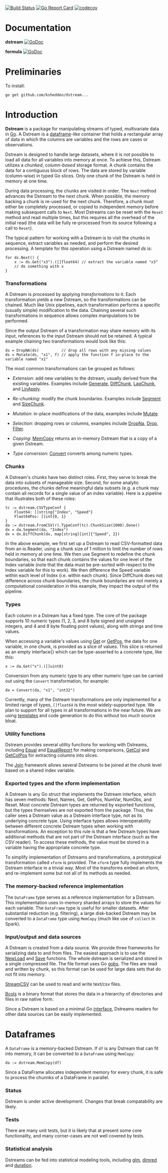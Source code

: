 [![Build Status](https://travis-ci.com/kshedden/dstream.svg?branch=master)](https://travis-ci.com/kshedden/dstream)
[![Go Report Card](https://goreportcard.com/badge/github.com/kshedden/dstream)](https://goreportcard.com/report/github.com/kshedden/dstream)
[![codecov](https://codecov.io/gh/kshedden/dstream/branch/master/graph/badge.svg)](https://codecov.io/gh/kshedden/dstream)

# Documentation

__dstream__ [![GoDoc](https://godoc.org/github.com/kshedden/dstream/dstream?status.png)](https://godoc.org/github.com/kshedden/dstream/dstream)

__formula__ [![GoDoc](https://godoc.org/github.com/kshedden/dstream/formula?status.png)](https://godoc.org/github.com/kshedden/dstream/formula)

# Preliminaries

To install:

```
go get github.com/kshedden/dstream...
```

# Introduction

__Dstream__ is a package for manipulating streams of typed,
multivariate data in [Go](http://golang.org).  A Dstream is a
[dataframe](http://pandas.pydata.org)-like container that holds a
rectangular array of data in which the columns are variables and the
rows are cases or observations.

Dstream is designed to handle large datasets, where it is not
possible to load all data for all variables into memory at once.  To
achieve this, Dstream utilizes a _chunked_, _column-based_ storage format.
A chunk contains the data for a contiguous block of rows.
The data are stored by variable (column-wise) in typed
Go slices.  Only one chunk of the Dstream is held in memory at one
time.

During data processing, the chunks are visited in order.  The `Next`
method advances the Dstream to the next chunk.  When possible, the
memory backing a chunk is re-used for the next chunk.  Therefore, a
chunk must either be completely processed, or copied to independent
memory before making subsequent calls to `Next`.
Most Dstreams can be reset with the `Reset` method and
read multiple times, but this requires all the overhead of the initial
read (the data will be fully re-processed from its source following a
call to `Reset`).

The typical pattern for working with a Dstream is to visit the chunks
in sequence, extract variables as needed, and perform the desired
processing.  A template for this operation using a Dstream named _ds_
is:

```
for ds.Next() {
    x := ds.Get("x3").([]float64) // extract the variable named "x3"
    // do something with x
}
```

### Transformations

A Dstream is processed by applying _transformations_ to it.  Each
transformation yields a new Dstream, so the transformations can be
chained.  Much like Unix pipelines, each transformation performs a
specific (usually simple) modification to the data.  Chaining several
such transformations in sequence allows complex manipulations to be
performed.

Since the output Dstream of a transformation may share memory with its
input, references to the input Dstream should not be retained.  A
typical example chaining two transformations would look like this:

```
ds = DropNA(ds)          // drop all rows with any missing values
ds = Mutate(ds, "x1", f) // apply the function f in-place to the variable named "x1"
```

The most common transformations can be grouped as follows:

* _Extension_: add new variables to the dstream, usually derived from
  the existing variables.  Examples include
  [Generate](https://godoc.org/github.com/kshedden/dstream/dstream#Generate),
  [DiffChunk](https://godoc.org/github.com/kshedden/dstream/dstream#DiffChunk),
  [LagChunk](https://godoc.org/github.com/kshedden/dstream/dstream#LagChunk),
  and
  [LinApply](https://godoc.org/github.com/kshedden/dstream/dstream#LinApply).

* _Re-chunking_: modify the chunk boundaries.  Examples include
  [Segment](https://godoc.org/github.com/kshedden/dstream/dstream#Segment)
  and [SizeChunk](https://godoc.org/github.com/kshedden/dstream/dstream#SizeChunk).

* _Mutation_: in-place modifications of the data, examples include
  [Mutate](https://godoc.org/github.com/kshedden/dstream/dstream#Mutate).

* _Selection_: dropping rows or columns, examples include
  [DropNa](https://godoc.org/github.com/kshedden/dstream/dstream#DropNA),
  [Drop](https://godoc.org/github.com/kshedden/dstream/dstream#Drop),
  [Filter](https://godoc.org/github.com/kshedden/dstream/dstream#Filter).

* _Copying_:
  [MemCopy](https://godoc.org/github.com/kshedden/dstream/dstream#DropNA)
  returns an in-memory Dstream that is a copy of a given Dstream.

* _Type conversion_:
  [Convert](https://godoc.org/github.com/kshedden/dstream/dstream#Convert)
  converts among numeric types.

### Chunks

A Dstream's chunks have two distinct roles.  First, they serve to
break the data into subsets of manageable size.  Second, for some
analytic procedures, the chunks define meaningful data subsets (e.g. a
chunk may contain all records for a single value of an index
variable).  Here is a pipeline that illustrates both of these roles:

```
tc := dstream.CSVTypeConf {
	Float64: []string{"Index", "Speed"}
	Flaot64Pos: []int{0, 1}
}
da := dstream.FromCSV(r).TypeConf(tc).ChunkSize(1000).Done()
dx = da.Segment(da, "Index")
dx = dx.DiffChunk(dx, map[string][int]{"Speed", 2})
```

In the above example, we first set up a Dstream to read CSV-formatted
data from an io.Reader, using a chunk size of 1 million to limit the
number of rows held in memory at one time.  We then use Segment to redefine the
chunk boundaries, so that each chunk contains the values for one level
of the Index variable (note that the data must be pre-sorted with
respect to the Index variable
for this to work).  We then difference the Speed variable within each
level of Index (i.e. within each chunk).  Since DiffChunk does not
difference across chunk boundaries, the chunk boundaries are not
merely a computational consideration in this example, they impact the
output of the pipeline.

### Types

Each column in a Dstream has a fixed type.  The core of the package
supports 10 numeric types (1, 2, 3, and 8 byte signed and unsigned
integers, and 4 and 8 byte floating point values), along with strings
and time values.

When accessing a variable's values using
[Get](https://godoc.org/github.com/kshedden/dstream/dstream#Get) or
[GetPos](https://godoc.org/github.com/kshedden/dstream/dstream#GetPos),
the data for one variable, in one chunk, is provided as a slice of
values.  This slice is returned as an empty interface{} which can be
type-asserted to a concrete type, like this:

```
x := da.Get("x").([]uint8)
```

Conversion from any numeric type to any other numeric type can be
carried out using the `Convert` transformation, for example:

```
da = Convert(da, "x1", "int32")
```

Currently, many of the Dstream transformations are only implemented
for a limited range of types, `[]float64` is the most widely-supported
type.  We plan to support for all types in all transformations in the
near future.  We are using
[templates](https://golang.org/pkg/text/template) and code generation
to do this without too much source bloat.

### Utility functions

Dstream provides several utility functions for working with Dstreams,
including
[Equal](https://godoc.org/github.com/kshedden/dstream/dstream#Equal)
and
[EqualReport](https://godoc.org/github.com/kshedden/dstream/dstream#EqualReport)
for making comparisons,
[GetCol](https://godoc.org/github.com/kshedden/dstream/dstream#GetCol)
and
[GetColPos](https://godoc.org/github.com/kshedden/dstream/dstream#GetColPos)
for extracting columns into slices.

The [Join](https://godoc.org/github.com/kshedden/dstream/dstream#Join)
framework allows several Dstreams to be joined at the chunk level
based on a shared index variable.

### Exported types and the xform implementation

A Dstream is any Go struct that implements the Dstream interface,
which has seven methods: Next, Names, Get, GetPos, NumVar, NumObs, and
Reset.  Most concrete Dstream types are returned by exported
functions, but the types themselves are not exported from the package.
Thus, the caller sees a Dstream value as a Dstream interface type, not
as its underlying concrete type.  Using interface types allows
interoperability between different concrete Dstream types when working
with transformations.  An exception to this rule is that a few Dstream
types have additional methods that are not part of the Dstream
interface (such as the CSV reader).  To access these methods, the
value must be stored in a variable having the appropriate concrete
type.

To simplify implementation of Dstreams and transformations, a
prototypical transformation called `xform` is provided.  The `xform`
type fully implements the Dstream interface in a trivial way.  Most of
the transforms embed an xform, and re-implement some but not all of
its methods as needed.

### The memory-backed reference implementation

The `DataFrame` type serves as a reference implementation for a
Dstream.  This implementation uses in-memory sharded arrays to store
the values for each variable.  The `DataFrame` type is useful for
smaller datasets.  After substantial reduction (e.g. filtering), a
large disk-backed Dstream may be converted to a `DataFrame` type using
`MemCopy` (much like use of `collect` in Spark).

### Input/output and data sources

A Dstream is created from a data source.  We provide three frameworks for
serializing data to and from files.  The easiest approach is to use the
[NewLoad](https://godoc.org/github.com/kshedden/dstream/dstream#NewLoad) and
[Save](https://godoc.org/github.com/kshedden/dstream/dstream#Save)
functions.  The whole dstream is serialized and stored in a single compressed
file.  The file format uses Go [gobs](https://blog.golang.org/gobs-of-data).
The files are read and written by chunk,
so this format can be used for large data sets that do not fit into memory.

[StreamCSV](https://godoc.org/github.com/kshedden/dstream/dstream#StreamCSV)
can be used to read and write text/csv files.

[Bcols](https://godoc.org/github.com/kshedden/dstream/dstream#Bcols)
is a binary format that stores the data in a hierarchy of directories and files in raw native form.

Since a Dstream is based on a minimal Go
[interface](https://golang.org/doc/effective_go.html#interfaces_and_types),
Dstreams readers for other data sources can be easily implemented.

# Dataframes

A `DataFrame` is a memory-backed Dstream.  If `df` is any Dstream that can fit into memory,
it can be converted to a `DataFrame` using `MemCopy`:

```
da := dstream.MemCopy(df)
```

Since a DataFrame allocates independent memory for every chunk, it is safe to process
the chunnks of a DataFrame in parallel.

### Status

Dstream is under active development.  Changes that break compatability
are likely.

### Tests

There are many unit tests, but it is likely that at present some core
functionality, and many corner-cases are not well covered by tests.

### Statistical analysis

Dstreams can be fed into statistical modeling tools, including
[glm](https://github.com/kshedden/statmodel/tree/master/glm),
[dimred](https://github.com/kshedden/dimred) and
[duration](https://github.com/kshedden/statmodel/duration).
